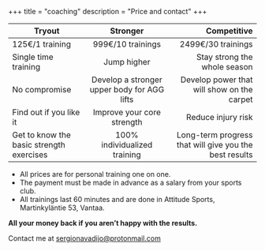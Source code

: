 +++
title = "coaching"
description = "Price and contact"
+++

| Tryout        |       Stronger       | Competitive  |
| ------------- |:-------------:| --:|
| 125€/1 training      |     999€/10 trainings        | 2499€/30 trainings |
| Single time training     |Jump higher          |   Stay strong the whole season |
| No compromise | Develop a stronger upper body for AGG lifts |     Develop power that will show on the carpet |
| Find out if you like it      | Improve your core strength | Reduce injury risk |
| Get to know the basic strength exercises| 100% individualized training   | Long-term progress that will give you the best results |

* All prices are for personal training one on one. 
* The payment must be made in advance as a salary from your sports club.
* All trainings last 60 minutes and are done in Attitude Sports, Martinkyläntie 53, Vantaa.

**All your money back if you aren’t happy with the results.**

Contact me at <sergionavadijo@protonmail.com>